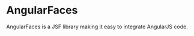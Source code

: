 AngularFaces
============

AngularFaces is a JSF library making it easy to integrate AngularJS code.
